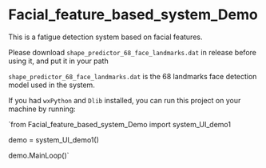 # Facial_feature_based_system_Demo

This is a fatigue detection system based on facial features.



Please download `shape_predictor_68_face_landmarks.dat` in release before using it, and put it in your path



`shape_predictor_68_face_landmarks.dat` is the 68 landmarks face detection model used in the system.



If you had `wxPython` and `Dlib` installed, you can run this project on your machine by running:


`from Facial_feature_based_system_Demo import system_UI_demo1

demo = system_UI_demo1()

demo.MainLoop()`
